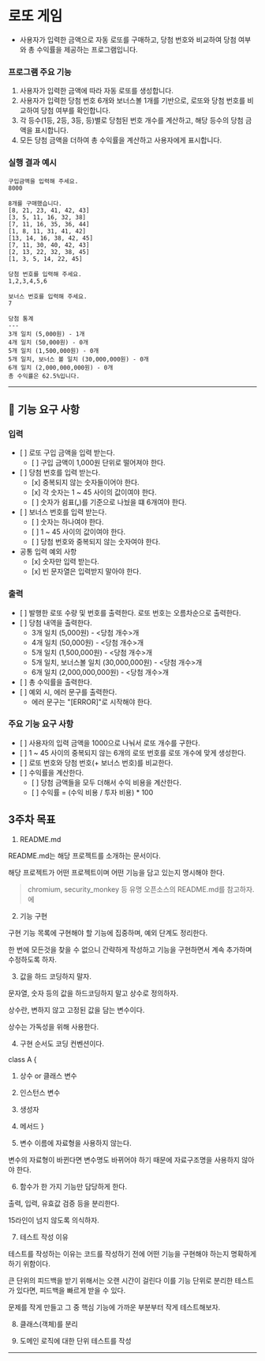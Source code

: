 # 로또 게임

- 사용자가 입력한 금액으로 자동 로또를 구매하고, 당첨 번호와 비교하여 당첨 여부와 총 수익률을 제공하는 프로그램입니다.

### 프로그램 주요 기능

1. 사용자가 입력한 금액에 따라 자동 로또를 생성합니다.
2. 사용자가 입력한 당첨 번호 6개와 보너스볼 1개를 기반으로, 로또와 당첨 번호를 비교하여 당첨 여부를 확인합니다.
3. 각 등수(1등, 2등, 3등, 등)별로 당첨된 번호 개수를 계산하고, 해당 등수의 당첨 금액을 표시합니다.
4. 모든 당첨 금액을 더하여 총 수익률을 계산하고 사용자에게 표시합니다.

### 실행 결과 예시

```
구입금액을 입력해 주세요.
8000

8개를 구매했습니다.
[8, 21, 23, 41, 42, 43] 
[3, 5, 11, 16, 32, 38] 
[7, 11, 16, 35, 36, 44] 
[1, 8, 11, 31, 41, 42] 
[13, 14, 16, 38, 42, 45] 
[7, 11, 30, 40, 42, 43] 
[2, 13, 22, 32, 38, 45] 
[1, 3, 5, 14, 22, 45]

당첨 번호를 입력해 주세요.
1,2,3,4,5,6

보너스 번호를 입력해 주세요.
7

당첨 통계
---
3개 일치 (5,000원) - 1개
4개 일치 (50,000원) - 0개
5개 일치 (1,500,000원) - 0개
5개 일치, 보너스 볼 일치 (30,000,000원) - 0개
6개 일치 (2,000,000,000원) - 0개
총 수익률은 62.5%입니다.
```
___

## 🚀 기능 요구 사항

### 입력

- \[ ] 로또 구입 금액을 입력 받는다.
  - \[ ] 구입 금액이 1,000원 단위로 떨어져야 한다.
- \[ ] 당첨 번호를 입력 받는다.
  - \[x] 중복되지 않는 숫자들이어야 한다.
  - \[x] 각 숫자는 1 ~ 45 사이의 값이여야 한다.
  - \[ ] 숫자가 쉼표(**,**)를 기준으로 나눴을 떄 6개여야 한다.
- \[ ] 보너스 번호를 입력 받는다.
  - \[ ] 숫자는 하나여야 한다.
  - \[ ] 1 ~ 45 사이의 값이여야 한다.
  - \[ ] 당첨 번호와 중복되지 않는 숫자여야 한다.
- 공통 입력 예외 사항
  - \[x] 숫자만 입력 받는다.
  - \[x] 빈 문자열은 입력받지 말아야 한다.


### 출력

- \[ ] 발행한 로또 수량 및 번호를 출력한다. 로또 번호는 오름차순으로 출력한다.
- \[ ] 당첨 내역을 출력한다.
  - 3개 일치 (5,000원) - <당첨 개수>개
  - 4개 일치 (50,000원) - <당첨 개수>개
  - 5개 일치 (1,500,000원) - <당첨 개수>개
  - 5개 일치, 보너스볼 일치 (30,000,000원) - <당첨 개수>개
  - 6개 일치 (2,000,000,000원) - <당첨 개수>개
- \[ ] 총 수익률을 출력한다.
- \[ ] 예외 시, 에러 문구를 출력한다. 
  - 에러 문구는 "[ERROR]"로 시작해야 한다.

### 주요 기능 요구 사항

- \[ ] 사용자의 입력 금액을 1000으로 나눠서 로또 개수를 구한다.
- \[ ] 1 ~ 45 사이의 중복되지 않는 6개의 로또 번호를 로또 개수에 맞게 생성한다.
- \[ ] 로또 번호와 당첨 번호(+ 보너스 번호)를 비교한다.
- \[ ] 수익률을 계산한다.
  - \[ ] 당첨 금액들을 모두 더해서 수익 비용을 계산한다.  
  - \[ ] 수익률 = (수익 비용 / 투자 비용) * 100


## 3주차 목표

1. README.md

README.md는 해당 프로젝트를 소개하는 문서이다.

해당 프로젝트가 어떤 프로젝트이며 어떤 기능을 담고 있는지 명시해야 한다.

> chromium, security_monkey 등 유명 오픈소스의 README.md를 참고하자.
에
2. 기능 구현

구현 기능 목록에 구현해야 할 기능에 집중하며, 예외 단계도 정리한다.

한 번에 모든것을 찾을 수 없으니 간략하게 작성하고 기능을 구현하면서 계속 추가하며 수정하도록 하자.

3. 값을 하드 코딩하지 말자.

문자열, 숫자 등의 값을 하드코딩하지 말고 상수로 정의하자.

상수란, 변하지 않고 고정된 값을 담는 변수이다.

상수는 가독성을 위해 사용한다.

4. 구현 순서도 코딩 컨벤션이다.

class A {
1. 상수 or 클래스 변수
2. 인스턴스 변수
3. 생성자
4. 메서드
}

5. 변수 이름에 자료형을 사용하지 않는다.

변수의 자료형이 바뀐다면 변수명도 바뀌어야 하기 때문에 자료구조명을 사용하지 않아야 한다.

6. 함수가 한 가지 기능만 담당하게 한다.

출력, 입력, 유효값 검증 등을 분리한다.

15라인이 넘지 않도록 의식하자.

7. 테스트 작성 이유

테스트를 작성하는 이유는 코드를 작성하기 전에 어떤 기능을 구현해야 하는지 명확하게 하기 위함이다.

큰 단위의 피드백을 받기 위해서는 오랜 시간이 걸린다 이를 기능 단위로 분리한 테스트가 있다면, 피드백을 빠르게 받을 수 있다.

문제를 작게 만들고 그 중 핵심 기능에 가까운 부분부터 작게 테스트해보자.

8. 클래스(객체)를 분리

9. 도메인 로직에 대한 단위 테스트를 작성

___

